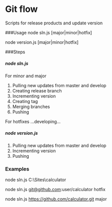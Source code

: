 # Git flow
Scripts for release products and update version

###Usage
node sln.js <repository> [major|minor|hotfix] 

node version.js <repository> [major|minor|hotfix] 

###Steps
##### node sln.js 
For minor and major

1. Pulling new updates from master and develop
2. Creating release branch
3. Incrementing version
4. Creating tag
5. Merging branches
6. Pushing

For hotfixes
...developing...

##### node version.js 
1. Pulling new updates from master and develop
2. Incrementing version
3. Pushing

### Examples
node sln.js C:\Sites\calculator

node sln.js git@github.com:user/calculator  hotfix

node sln.js https://github.com/calculator.git  major